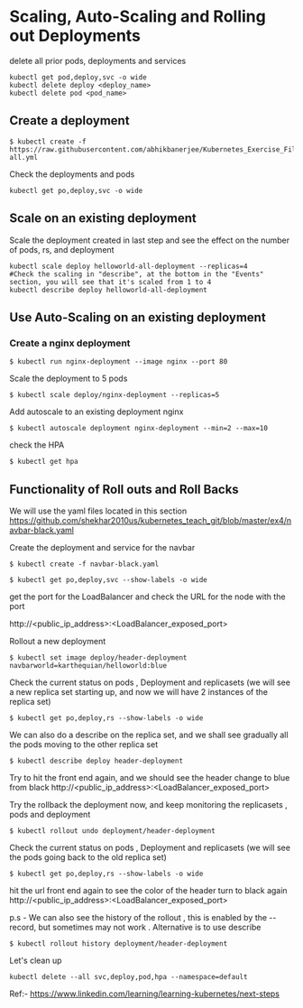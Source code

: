 # Scaling, Auto-Scaling and Rolling out Deployments

delete all prior pods, deployments and services

```
kubectl get pod,deploy,svc -o wide
kubectl delete deploy <deploy_name>
kubectl delete pod <pod_name>
```
## Create a deployment
```
$ kubectl create -f https://raw.githubusercontent.com/abhikbanerjee/Kubernetes_Exercise_Files/master/helper_yaml_files/Ex_combine_deploy_service/helloworld-all.yml 
```

Check the deployments and pods
```
kubectl get po,deploy,svc -o wide
```

## Scale on an existing deployment 

Scale the deployment created in last step and see the effect on the number of pods, rs, and deployment 
```
kubectl scale deploy helloworld-all-deployment --replicas=4
#Check the scaling in "describe", at the bottom in the "Events" section, you will see that it's scaled from 1 to 4
kubectl describe deploy helloworld-all-deployment
```

## Use Auto-Scaling on an existing deployment 

### Create a nginx deployment
```
$ kubectl run nginx-deployment --image nginx --port 80
```
Scale the deployment to 5 pods
```
$ kubectl scale deploy/nginx-deployment --replicas=5
```
Add autoscale to an existing deployment nginx

```
$ kubectl autoscale deployment nginx-deployment --min=2 --max=10
```
check the HPA
```
$ kubectl get hpa
```

## Functionality of Roll outs and Roll Backs

We will use the yaml files located in this section 
https://github.com/shekhar2010us/kubernetes_teach_git/blob/master/ex4/navbar-black.yaml

Create the deployment and service for the navbar
```
$ kubectl create -f navbar-black.yaml
```

```
$ kubectl get po,deploy,svc --show-labels -o wide 
```
get the port for the LoadBalancer and check the URL for the node with the port

http://<public_ip_address>:<LoadBalancer_exposed_port>

Rollout a new deployment
```
$ kubectl set image deploy/header-deployment navbarworld=karthequian/helloworld:blue
```
Check the current status on pods , Deployment and replicasets (we will see a new replica set starting up, and now we will have 2 instances of the replica set)
```
$ kubectl get po,deploy,rs --show-labels -o wide
```
We can also do a describe on the replica set, and we shall see gradually all the pods moving to the other replica set
```
$ kubectl describe deploy header-deployment
```

Try to hit the front end again, and we should see the header change to blue from black
http://<public_ip_address>:<LoadBalancer_exposed_port>

Try the rollback the deployment now, and keep monitoring the replicasets , pods and deployment
```
$ kubectl rollout undo deployment/header-deployment
```
Check the current status on pods , Deployment and replicasets (we will see the pods going back to the old replica set)
```
$ kubectl get po,deploy,rs --show-labels -o wide
```

hit the url front end again to see the color of the header turn to black again
http://<public_ip_address>:<LoadBalancer_exposed_port>

p.s - We can also see the history of the rollout , this is enabled by the --record, but sometimes may not work . Alternative is to use describe
```
$ kubectl rollout history deployment/header-deployment
```

Let's clean up
```
kubectl delete --all svc,deploy,pod,hpa --namespace=default
```
Ref:- https://www.linkedin.com/learning/learning-kubernetes/next-steps


